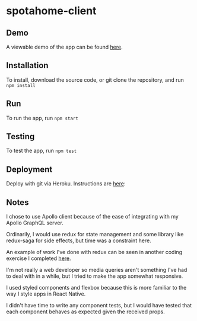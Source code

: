 # spotahome-client

## Demo
A viewable demo of the app can be found [here](https://ants-spotahome-client.herokuapp.com/).

## Installation

To install, download the source code, or git clone the repository, and run `npm install`

## Run 

To run the app, run `npm start`

## Testing 

To test the app, run `npm test`

## Deployment 

Deploy with git via Heroku. Instructions are [here](https://devcenter.heroku.com/articles/git):

## Notes

I chose to use Apollo client because of the ease of integrating with my Apollo GraphQL server.

Ordinarily, I would use redux for state management and some library like redux-saga for side effects, but time was a constraint here.

An example of work I've done with redux can be seen in another coding exercise I completed [here](https://github.com/antpuleo2586/drones).

I'm not really a web developer so media queries aren't something I've had to deal with in a while, but I tried to make the app somewhat responsive.

I used styled components and flexbox because this is more familiar to the way I style apps in React Native.

I didn't have time to write any component tests, but I would have tested that each component behaves as expected given the received props.
